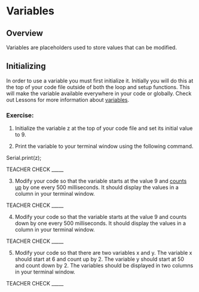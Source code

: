 # Variables

## Overview

Variables are placeholders used to store values that can be modified.

## Initializing

In order to use a variable you must first initialize it. Initially you will do this at the top of your code file outside of both the loop and setup functions. This will make the variable available everywhere in your code or globally. Check out Lessons for more information about [variables](https://www.google.com/url?q=https://docs.google.com/document/d/1BmZbXzxnD2j17QToSZ9jeZmnP7burwfksfQq2v4zu-Y/edit%23heading%3Dh.vbe1wov8lque&sa=D&ust=1587613173882000).

### Exercise:

1.  Initialize the variable z at the top of your code file and set its initial value to 9.

<!-- end list -->

2.  Print the variable to your terminal window using the following command.

Serial.print(z);

TEACHER CHECK \_\_\_\_\_

3.  Modify your code so that the variable starts at the value 9 and [counts up](https://www.google.com/url?q=https://docs.google.com/document/d/1BmZbXzxnD2j17QToSZ9jeZmnP7burwfksfQq2v4zu-Y/edit%23heading%3Dh.j1vujjth5hql&sa=D&ust=1587613173884000) by one every 500 milliseconds. It should display the values in a column in your terminal window.

TEACHER CHECK \_\_\_\_\_

4.  Modify your code so that the variable starts at the value 9 and counts down by one every 500 milliseconds. It should display the values in a column in your terminal window.

TEACHER CHECK \_\_\_\_\_

5.  Modify your code so that there are two variables x and y. The variable x should start at 6 and count up by 2. The variable y should start at 50 and count down by 2. The variables should be displayed in two columns in your terminal window.

TEACHER CHECK \_\_\_\_\_
